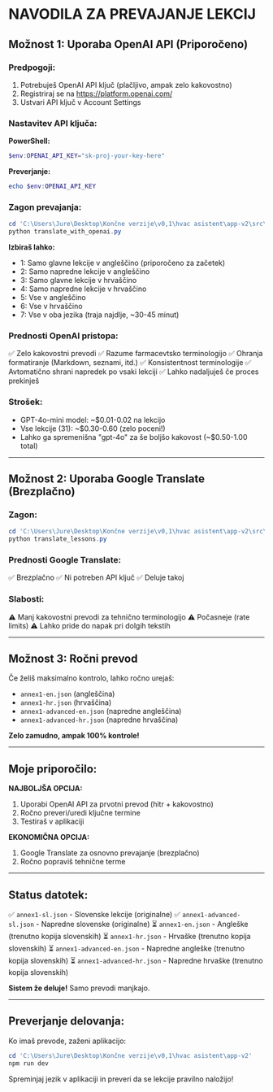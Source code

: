 # NAVODILA ZA PREVAJANJE LEKCIJ

## Možnost 1: Uporaba OpenAI API (Priporočeno)

### Predpogoji:
1. Potrebuješ OpenAI API ključ (plačljivo, ampak zelo kakovostno)
2. Registriraj se na https://platform.openai.com/
3. Ustvari API ključ v Account Settings

### Nastavitev API ključa:

**PowerShell:**
```powershell
$env:OPENAI_API_KEY="sk-proj-your-key-here"
```

**Preverjanje:**
```powershell
echo $env:OPENAI_API_KEY
```

### Zagon prevajanja:

```powershell
cd 'C:\Users\Jure\Desktop\Končne verzije\v0,1\hvac asistent\app-v2\src\content'
python translate_with_openai.py
```

**Izbiraš lahko:**
- 1: Samo glavne lekcije v angleščino (priporočeno za začetek)
- 2: Samo napredne lekcije v angleščino
- 3: Samo glavne lekcije v hrvaščino
- 4: Samo napredne lekcije v hrvaščino
- 5: Vse v angleščino
- 6: Vse v hrvaščino
- 7: Vse v oba jezika (traja najdlje, ~30-45 minut)

### Prednosti OpenAI pristopa:
✅ Zelo kakovostni prevodi
✅ Razume farmacevtsko terminologijo
✅ Ohranja formatiranje (Markdown, seznami, itd.)
✅ Konsistentnost terminologije
✅ Avtomatično shrani napredek po vsaki lekciji
✅ Lahko nadaljuješ če proces prekinješ

### Strošek:
- GPT-4o-mini model: ~$0.01-0.02 na lekcijo
- Vse lekcije (31): ~$0.30-0.60 (zelo poceni!)
- Lahko ga spremenišna "gpt-4o" za še boljšo kakovost (~$0.50-1.00 total)

---

## Možnost 2: Uporaba Google Translate (Brezplačno)

### Zagon:
```powershell
cd 'C:\Users\Jure\Desktop\Končne verzije\v0,1\hvac asistent\app-v2\src\content'
python translate_lessons.py
```

### Prednosti Google Translate:
✅ Brezplačno
✅ Ni potreben API ključ
✅ Deluje takoj

### Slabosti:
⚠️ Manj kakovostni prevodi za tehnično terminologijo
⚠️ Počasneje (rate limits)
⚠️ Lahko pride do napak pri dolgih tekstih

---

## Možnost 3: Ročni prevod

Če želiš maksimalno kontrolo, lahko ročno urejaš:
- `annex1-en.json` (angleščina)
- `annex1-hr.json` (hrvaščina)
- `annex1-advanced-en.json` (napredne angleščina)
- `annex1-advanced-hr.json` (napredne hrvaščina)

**Zelo zamudno, ampak 100% kontrole!**

---

## Moje priporočilo:

**NAJBOLJŠA OPCIJA:**
1. Uporabi OpenAI API za prvotni prevod (hitr + kakovostno)
2. Ročno preveri/uredi ključne termine
3. Testiraš v aplikaciji

**EKONOMIČNA OPCIJA:**
1. Google Translate za osnovno prevajanje (brezplačno)
2. Ročno popraviš tehnične terme

---

## Status datotek:

✅ `annex1-sl.json` - Slovenske lekcije (originalne)
✅ `annex1-advanced-sl.json` - Napredne slovenske (originalne)
⏳ `annex1-en.json` - Angleške (trenutno kopija slovenskih)
⏳ `annex1-hr.json` - Hrvaške (trenutno kopija slovenskih)
⏳ `annex1-advanced-en.json` - Napredne angleške (trenutno kopija slovenskih)
⏳ `annex1-advanced-hr.json` - Napredne hrvaške (trenutno kopija slovenskih)

**Sistem že deluje!** Samo prevodi manjkajo.

---

## Preverjanje delovanja:

Ko imaš prevode, zaženi aplikacijo:
```powershell
cd 'C:\Users\Jure\Desktop\Končne verzije\v0,1\hvac asistent\app-v2'
npm run dev
```

Spreminjaj jezik v aplikaciji in preveri da se lekcije pravilno naložijo!
